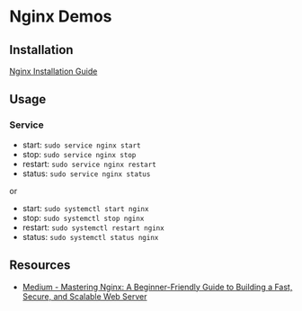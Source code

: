 # Nginx Demos

## Installation

[Nginx Installation Guide](https://nginx.org/en/docs/install.html)

## Usage

### Service
- start: `sudo service nginx start`
- stop: `sudo service nginx stop`
- restart: `sudo service nginx restart`
- status: `sudo service nginx status`

or

- start: `sudo systemctl start nginx`
- stop: `sudo systemctl stop nginx`
- restart: `sudo systemctl restart nginx`
- status: `sudo systemctl status nginx`

## Resources

- [Medium - Mastering Nginx: A Beginner-Friendly Guide to Building a Fast, Secure, and Scalable Web Server](https://medium.com/@nomannayeem/mastering-nginx-a-beginner-friendly-guide-to-building-a-fast-secure-and-scalable-web-server-cb075b423298)